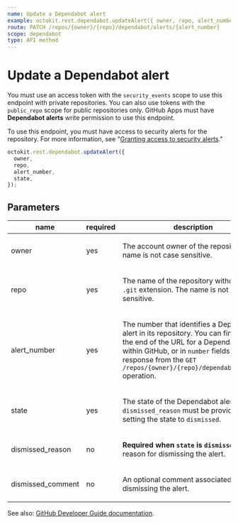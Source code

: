 ```yaml
---
name: Update a Dependabot alert
example: octokit.rest.dependabot.updateAlert({ owner, repo, alert_number, state })
route: PATCH /repos/{owner}/{repo}/dependabot/alerts/{alert_number}
scope: dependabot
type: API method
---
```


# Update a Dependabot alert

You must use an access token with the `security_events` scope to use this endpoint with private repositories.
You can also use tokens with the `public_repo` scope for public repositories only.
GitHub Apps must have **Dependabot alerts** write permission to use this endpoint.

To use this endpoint, you must have access to security alerts for the repository. For more information, see "[Granting access to security alerts](https://docs.github.com/repositories/managing-your-repositorys-settings-and-features/enabling-features-for-your-repository/managing-security-and-analysis-settings-for-your-repository#granting-access-to-security-alerts)."

```js
octokit.rest.dependabot.updateAlert({
  owner,
  repo,
  alert_number,
  state,
});
```

## Parameters

<table>
  <thead>
    <tr>
      <th>name</th>
      <th>required</th>
      <th>description</th>
    </tr>
  </thead>
  <tbody>
    <tr><td>owner</td><td>yes</td><td>

The account owner of the repository. The name is not case sensitive.

</td></tr>
<tr><td>repo</td><td>yes</td><td>

The name of the repository without the `.git` extension. The name is not case sensitive.

</td></tr>
<tr><td>alert_number</td><td>yes</td><td>

The number that identifies a Dependabot alert in its repository.
You can find this at the end of the URL for a Dependabot alert within GitHub,
or in `number` fields in the response from the
`GET /repos/{owner}/{repo}/dependabot/alerts` operation.

</td></tr>
<tr><td>state</td><td>yes</td><td>

The state of the Dependabot alert.
A `dismissed_reason` must be provided when setting the state to `dismissed`.

</td></tr>
<tr><td>dismissed_reason</td><td>no</td><td>

**Required when `state` is `dismissed`.** A reason for dismissing the alert.

</td></tr>
<tr><td>dismissed_comment</td><td>no</td><td>

An optional comment associated with dismissing the alert.

</td></tr>
  </tbody>
</table>

See also: [GitHub Developer Guide documentation](https://docs.github.com/rest/dependabot/alerts#update-a-dependabot-alert).
